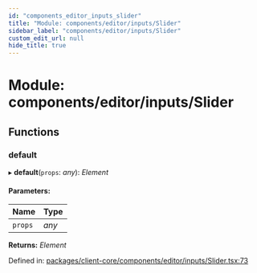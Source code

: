 ```yaml
---
id: "components_editor_inputs_slider"
title: "Module: components/editor/inputs/Slider"
sidebar_label: "components/editor/inputs/Slider"
custom_edit_url: null
hide_title: true
---
```


# Module: components/editor/inputs/Slider

## Functions

### default

▸ **default**(`props`: *any*): *Element*

#### Parameters:

Name | Type |
:------ | :------ |
`props` | *any* |

**Returns:** *Element*

Defined in: [packages/client-core/components/editor/inputs/Slider.tsx:73](https://github.com/xr3ngine/xr3ngine/blob/56376a778/packages/client-core/components/editor/inputs/Slider.tsx#L73)
